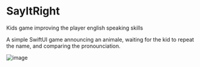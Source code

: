 # SayItRight
Kids game improving the player english speaking skills

A simple SwiftUI game announcing an animale, waiting for the kid to repeat the name, and comparing the pronounciation.

![image](https://github.com/boozi2/SayItRight/assets/2951904/b11f9449-3a7f-4c0c-b439-2ed68c3d9a71)

